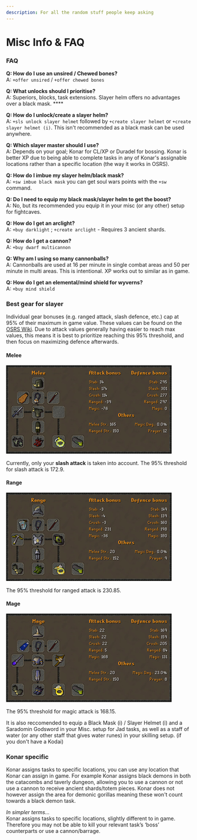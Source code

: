 ```yaml
---
description: For all the random stuff people keep asking
---
```


# Misc Info & FAQ

### FAQ

**Q: How do I use an unsired / Chewed bones?**  
A: `+offer unsired` / `+offer chewed bones`

**Q: What unlocks should I prioritise?**  
A: Superiors, blocks, task extensions. Slayer helm offers no advantages over a black mask. ****

**Q: How do I unlock/create a slayer helm?**  
A: `+sls unlock slayer helmet` followed by `+create slayer helmet` or `+create slayer helmet (i)`. This isn't recommended as a black mask can be used anywhere.

**Q: Which slayer master should I use?**  
A: Depends on your goal; Konar for CL/XP or Duradel for bossing. Konar is better XP due to being able to complete tasks in any of Konar's assignable locations rather than a specific location \(the way it works in OSRS\).

**Q: How do I imbue my slayer helm/black mask?**  
A: `+sw imbue black mask` you can get soul wars points with the `+sw` command.

**Q: Do I need to equip my black mask/slayer helm to get the boost?**  
A: No, but its recommended you equip it in your misc \(or any other\) setup for fightcaves.

**Q: How do I get an arclight?**  
A: `+buy darklight` ; `+create arclight` - Requires 3 ancient shards.

**Q: How do I get a cannon?**  
A: `+buy dwarf multicannon`

**Q: Why am I using so many cannonballs?**  
A: Cannonballs are used at 16 per minute in single combat areas and 50 per minute in multi areas. This is intentional. XP works out to similar as in game.

**Q: How do I get an elemental/mind shield for wyverns?**  
A: `+buy mind shield`

### Best gear for slayer

Individual gear bonuses \(e.g. ranged attack, slash defence, etc.\) cap at 95% of their maximum in game value. These values can be found on the [OSRS Wiki](https://oldschool.runescape.wiki/w/Armour/Highest_bonuses). Due to attack values generally having easier to reach max values, this means it is best to prioritize reaching this 95% threshold, and then focus on maximizing defence afterwards.

#### Melee

![](../../.gitbook/assets/bismeleeslayer.png)

Currently, only your **slash attack** is taken into account. The 95% threshold for slash attack is 172.9.

#### Range

![](../../.gitbook/assets/bisrangeslayer.png)

The 95% threshold for ranged attack is 230.85.

#### Mage

![](../../.gitbook/assets/bismageslayer.png)

The 95% threshold for magic attack is 168.15.

It is also reccomended to equip a Black Mask \(i\) / Slayer Helmet \(i\) and a Saradomin Godsword in your Misc. setup for Jad tasks, as well as a staff of water \(or any other staff that gives water runes\) in your skilling setup. \(if you don't have a Kodai\)

### Konar specific

Konar assigns tasks to specific locations, you can use any location that Konar can assign in game. For example Konar assigns black demons in both the catacombs and taverly dungeon, allowing you to use a cannon or not use a cannon to receive ancient shards/totem pieces. Konar does not however assign the area for demonic gorillas meaning these won't count towards a black demon task.

_In simpler terms..._  
Konar assigns tasks to specific locations, slightly different to in game. Therefore you may not be able to kill your relevant task’s ‘boss’ counterparts or use a cannon/barrage.



